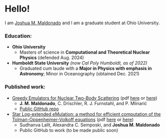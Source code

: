 # Hello!
I am [Joshua M. Maldonado](https://inspirehep.net/authors/2849437) and I am a graduate student at Ohio University.


### Education:
* **Ohio University**
    * Masters of science in **Computational and Theoretical Nuclear Physics** (defended Aug. 2024)
* **Humboldt State University** _(now Cal Poly Humboldt, as of 2022)_
    * Graduated cum laude with a **Major in Physics with emphasis in Astronomy**; Minor in Oceanography (obtained Dec. 2021)

### Published work:
* [Greedy Emulators for Nuclear Two-Body Scattering](https://journals.aps.org/prc/accepted/10.1103/k77q-f82l) (pdf [here](https://journals.aps.org/prc/pdf/10.1103/k77q-f82l) or [here](https://arxiv.org/pdf/2504.06092))
    * **J. M. Maldonado**, C. Drischler, R. J. Furnstahl, and P. Mlinarić
    * [Public GitHub repo](https://github.com/buqeye/cs_greedy_emulator_josh)
* [Star Log-extended eMulation: a method for efficient computation of the Tolman-Oppenheimer-Volkoff equations](https://journals.aps.org/prresearch/abstract/10.1103/5p3h-b8rf) (pdf [here](https://journals.aps.org/prresearch/pdf/10.1103/5p3h-b8rf) or  [here](https://arxiv.org/pdf/2411.10556))
    * Sudhanva Lalit, Alexandra C. Semposki, and **Joshua M. Maldonado**
    * Public GitHub to work (to be made public soon)

  
